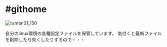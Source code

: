 #githome
====

![ramen01_150](https://user-images.githubusercontent.com/46467979/68759411-f8d4c500-0652-11ea-8c22-5088d5c103ff.jpg)

自分のlinux環境の各種設定ファイルを保管しています。
気付くと最新ファイルを削除したり失くしたりするので・・・

